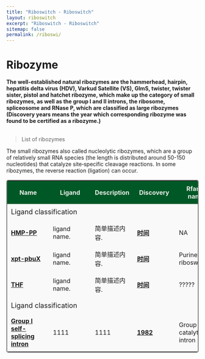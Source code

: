 ```yaml
---
title: "Riboswitch - Riboswitch"
layout: riboswitch
excerpt: "Riboswitch - Riboswitch"
sitemap: false
permalink: /riboswi/
---
```

# Ribozyme


<strong>The well-established natural ribozymes are the hammerhead, hairpin, hepatitis delta virus (HDV), Varkud Satellite (VS), GlmS, twister, twister sister, pistol and hatchet ribozyme, which make up the category of small ribozymes, as well as the group I and II introns, the ribosome, spliceosome and RNase P, which are classified as large ribozymes (Discovery years means the year which corresponding ribozyme was found to be certified as a ribozyme.)</strong><br><br>


> List of ribozymes 

The small ribozymes also called nucleolytic ribozymes, which are a group of relatively small RNA species (the length is distributed around 50-150 nucleotides) that catalyze site‐specific cleavage reactions. In some ribozymes, the reverse reaction (ligation) can occur. <font>

<html lang="en">
  <head>
    <meta charset="utf-8">
    <title>Sort table example</title>
    <style>
		  table {
        border: 2px solid #f8f8ff;
        border: 2px solid #767676;
		    border: 2px solid #767676;
		    border-radius: 5px;
		    background-color: #fff;
        }
		  th {
        background-color: #719B71;
        background-color: #719B71;
        background-color: #005826;
        color: rgba(255,255,255,0.9);
		    cursor: pointer;
        }
		  td {
		    background-color: #ffffff;
		    background-color: #f9f9f9;
		    background-color: #f9f9f9;
		    }		
		  th, td {
		  min-width: 90px;
		  padding: 10px 10px;
		}		
	  </style>
  </head>
    <body>
        <table id="table_id" class="table table-striped table-bordered" cellspacing="0" width="100%">
            <tr>
                <th id="th0" onclick="SortTable(this)" class="as">Name<span class="arrow asc"></span></th>
                <th id="th1" onclick="SortTable(this)" class="as">Ligand<span class="arrow asc"></span></th>
                <th id="th2" onclick="SortTable(this)" class="as">Description<span class="arrow asc"></span></th>
                <th id="th3" onclick="SortTable(this)" class="as">Discovery<span class="arrow asc"></span></th>
                <th id="th4" onclick="SortTable(this)" class="as">Rfam-name<span class="arrow asc"></span></th>
                <th id="th5" onclick="SortTable(this)" class="as">Rfam-ID<span class="arrow asc"></span></th>
            </tr>
            <tr>
                <td colspan="6"><font size=4> Ligand classification</font></td>
            </tr>
            <tr>
                <td name="td0"><a href="https://www.ribocentre.org/docs/HMP-PP" target="_blank"><b>HMP-PP</b></a></td>
                <td name="td1">ligand name.</td>
                <td name="td2">简单描述内容.</td>
                <td name="td3"><a href="https://www.ncbi.nlm.nih.gov/pubmed/17833317" target="_blank"><b>时间</b> </a></td>
                <td name="td4">NA<br></td>
                <td name="td5">NA</td>
            </tr>
            <tr>
                <td name="td0"><a href="https://www.ribocentre.org/docs/xpt-pbuX" target="_blank"><b>xpt-pbuX</b></a></td>
                <td name="td1">ligand name.</td>
                <td name="td2">简单描述内容.</td>
                <td name="td3"><a href="https://www.ncbi.nlm.nih.gov/pubmed/17833317" target="_blank"><b>时间</b> </a></td>
                <td name="td4">
                Purine riboswitch<br>
                </td>
                <td name="td5"><a href="https://rfam.xfam.org/family/RF00167" target="_blank"><b>RF00167</b></a></td>
            </tr>
            <tr>
                <td name="td0"><a href="http://localhost:4002/docs/TFH_template_test_finally/" target="_blank"><b>THF</b></a></td>
                <td name="td1">ligand name.</td>
                <td name="td2">简单描述内容.</td>
                <td name="td3"><a href="https://www.ncbi.nlm.nih.gov/pubmed/17833317" target="_blank"><b>时间</b> </a></td>
                <td name="td4">
                ?????<br>
                </td>
                <td name="td5"><a href="https://rfam.xfam.org/family/F01831" target="_blank"><b>F01831</b></a></td>
            </tr>
            <tr>
                <td colspan="6"><font size=4> Ligand classification</font></td>
            </tr>
            <tr>
                <td name="td0"><a href="https://www.ribocentre.org/docs/groupI.html" target="_blank"><b>Group I self-splicing intron</b></a></td>
                <td name="td1">1111</td>
                <td name="td2">1111</td>
                <td name="td3"><a href="https://www.ncbi.nlm.nih.gov/pubmed/6297745" target="_blank"><b>1982</b></a></td>
                <td name="td4">Group I catalytic intron</td>
                <td name="td5"><a href="https://rfam.xfam.org/family/RF01807" target="_blank"><b>RF00028</b></a></td>
           </tr>
        </table>
    </body>
</html><br><br>
  




